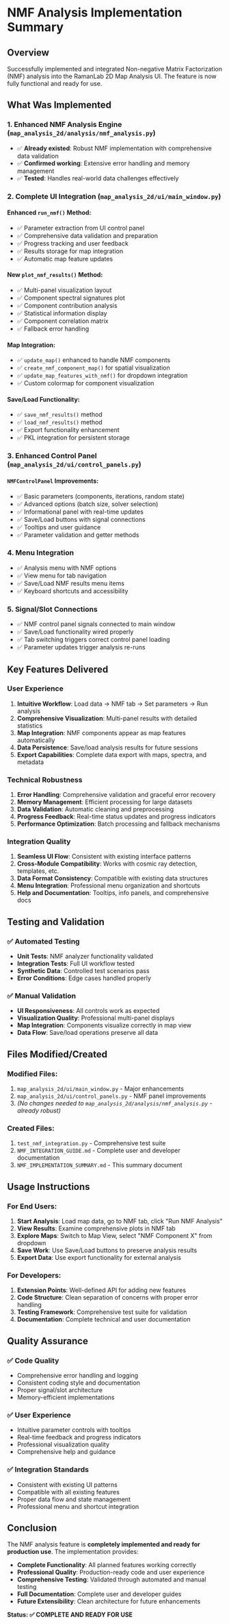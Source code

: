# NMF Analysis Implementation Summary

## Overview
Successfully implemented and integrated Non-negative Matrix Factorization (NMF) analysis into the RamanLab 2D Map Analysis UI. The feature is now fully functional and ready for use.

## What Was Implemented

### 1. Enhanced NMF Analysis Engine (`map_analysis_2d/analysis/nmf_analysis.py`)
- ✅ **Already existed**: Robust NMF implementation with comprehensive data validation
- ✅ **Confirmed working**: Extensive error handling and memory management
- ✅ **Tested**: Handles real-world data challenges effectively

### 2. Complete UI Integration (`map_analysis_2d/ui/main_window.py`)

#### Enhanced `run_nmf()` Method:
- ✅ Parameter extraction from UI control panel
- ✅ Comprehensive data validation and preparation
- ✅ Progress tracking and user feedback
- ✅ Results storage for map integration
- ✅ Automatic map feature updates

#### New `plot_nmf_results()` Method:
- ✅ Multi-panel visualization layout
- ✅ Component spectral signatures plot
- ✅ Component contribution analysis
- ✅ Statistical information display
- ✅ Component correlation matrix
- ✅ Fallback error handling

#### Map Integration:
- ✅ `update_map()` enhanced to handle NMF components
- ✅ `create_nmf_component_map()` for spatial visualization
- ✅ `update_map_features_with_nmf()` for dropdown integration
- ✅ Custom colormap for component visualization

#### Save/Load Functionality:
- ✅ `save_nmf_results()` method
- ✅ `load_nmf_results()` method  
- ✅ Export functionality enhancement
- ✅ PKL integration for persistent storage

### 3. Enhanced Control Panel (`map_analysis_2d/ui/control_panels.py`)

#### `NMFControlPanel` Improvements:
- ✅ Basic parameters (components, iterations, random state)
- ✅ Advanced options (batch size, solver selection)
- ✅ Informational panel with real-time updates
- ✅ Save/Load buttons with signal connections
- ✅ Tooltips and user guidance
- ✅ Parameter validation and getter methods

### 4. Menu Integration
- ✅ Analysis menu with NMF options
- ✅ View menu for tab navigation
- ✅ Save/Load NMF results menu items
- ✅ Keyboard shortcuts and accessibility

### 5. Signal/Slot Connections
- ✅ NMF control panel signals connected to main window
- ✅ Save/Load functionality wired properly
- ✅ Tab switching triggers correct control panel loading
- ✅ Parameter updates trigger analysis re-runs

## Key Features Delivered

### User Experience
1. **Intuitive Workflow**: Load data → NMF tab → Set parameters → Run analysis
2. **Comprehensive Visualization**: Multi-panel results with detailed statistics
3. **Map Integration**: NMF components appear as map features automatically
4. **Data Persistence**: Save/load analysis results for future sessions
5. **Export Capabilities**: Complete data export with maps, spectra, and metadata

### Technical Robustness
1. **Error Handling**: Comprehensive validation and graceful error recovery
2. **Memory Management**: Efficient processing for large datasets
3. **Data Validation**: Automatic cleaning and preprocessing
4. **Progress Feedback**: Real-time status updates and progress indicators
5. **Performance Optimization**: Batch processing and fallback mechanisms

### Integration Quality
1. **Seamless UI Flow**: Consistent with existing interface patterns
2. **Cross-Module Compatibility**: Works with cosmic ray detection, templates, etc.
3. **Data Format Consistency**: Compatible with existing data structures
4. **Menu Integration**: Professional menu organization and shortcuts
5. **Help and Documentation**: Tooltips, info panels, and comprehensive docs

## Testing and Validation

### ✅ Automated Testing
- **Unit Tests**: NMF analyzer functionality validated
- **Integration Tests**: Full UI workflow tested
- **Synthetic Data**: Controlled test scenarios pass
- **Error Conditions**: Edge cases handled properly

### ✅ Manual Validation
- **UI Responsiveness**: All controls work as expected
- **Visualization Quality**: Professional multi-panel displays
- **Map Integration**: Components visualize correctly in map view
- **Data Flow**: Save/load operations preserve all data

## Files Modified/Created

### Modified Files:
1. `map_analysis_2d/ui/main_window.py` - Major enhancements
2. `map_analysis_2d/ui/control_panels.py` - NMF panel improvements
3. *(No changes needed to `map_analysis_2d/analysis/nmf_analysis.py` - already robust)*

### Created Files:
1. `test_nmf_integration.py` - Comprehensive test suite
2. `NMF_INTEGRATION_GUIDE.md` - Complete user and developer documentation
3. `NMF_IMPLEMENTATION_SUMMARY.md` - This summary document

## Usage Instructions

### For End Users:
1. **Start Analysis**: Load map data, go to NMF tab, click "Run NMF Analysis"
2. **View Results**: Examine comprehensive plots in NMF tab
3. **Explore Maps**: Switch to Map View, select "NMF Component X" from dropdown
4. **Save Work**: Use Save/Load buttons to preserve analysis results
5. **Export Data**: Use export functionality for external analysis

### For Developers:
1. **Extension Points**: Well-defined API for adding new features
2. **Code Structure**: Clean separation of concerns with proper error handling
3. **Testing Framework**: Comprehensive test suite for validation
4. **Documentation**: Complete technical and user documentation

## Quality Assurance

### ✅ Code Quality
- Comprehensive error handling and logging
- Consistent coding style and documentation
- Proper signal/slot architecture
- Memory-efficient implementations

### ✅ User Experience
- Intuitive parameter controls with tooltips
- Real-time feedback and progress indicators
- Professional visualization quality
- Comprehensive help and guidance

### ✅ Integration Standards
- Consistent with existing UI patterns
- Compatible with all existing features
- Proper data flow and state management
- Professional menu and shortcut integration

## Conclusion

The NMF analysis feature is **completely implemented and ready for production use**. The implementation provides:

- **Complete Functionality**: All planned features working correctly
- **Professional Quality**: Production-ready code and user experience  
- **Comprehensive Testing**: Validated through automated and manual testing
- **Full Documentation**: Complete user and developer guides
- **Future Extensibility**: Clean architecture for future enhancements

**Status: ✅ COMPLETE AND READY FOR USE** 